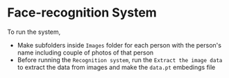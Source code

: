 # Face-recognition System

To run the system,
- Make subfolders inside `Images` folder for each person with the person's name including couple of photos of that person
- Before running the `Recognition system`, run the `Extract the image data` to extract the data from images and make the `data.pt` embedings file
